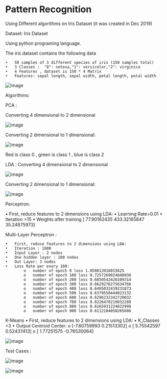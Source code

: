 # Pattern Recognition 
 Using Different algorithms on  Iris Dataset (it was created in Dec 2019)


Dataset: Iris Dataset

Using python programing language.

The iris dataset contains the following data

    •	50 samples of 3 different species of iris (150 samples total)
    •	3 Classes :  "0": setosa,"1": versicolor,"2": virginica
    •	4 Features , dataset is 150 * 4 Matrix
    •	Features: sepal length, sepal width, petal length, petal width
    
    
 
![image](https://user-images.githubusercontent.com/26040529/113583958-9525b000-962a-11eb-9022-382bf086b7bc.png)

Algorithms:


PCA :

Converting 4 dimensional to 2 dimensional

![image](https://user-images.githubusercontent.com/26040529/113584088-c43c2180-962a-11eb-949d-b8d4c82b4850.png)

Converting 2 dimensional to 1 dimensional:

![image](https://user-images.githubusercontent.com/26040529/113584129-d027e380-962a-11eb-8b57-c80eca7aa19b.png)

Red  is class 0 , green is class 1 , blue is class 2



LDA :
Converting 4 dimensional to 2 dimensional

![image](https://user-images.githubusercontent.com/26040529/113584233-efbf0c00-962a-11eb-9071-8882d837f932.png)


Converting 2 dimensional to 1 dimensional:

![image](https://user-images.githubusercontent.com/26040529/113584262-f9487400-962a-11eb-84df-d67c6c6acdfb.png)



Perceptron:

•	First, reduce features to 2 dimensions using LDA:
•	Learning Rate=0.01
•	Iteration =15
•	Weights after training [ 77.90162435 433.32165847  35.24875973]



Multi-Layer Perceptron :



    •	First, reduce features to 2 dimensions using LDA:
    •	Iteration : 1000
    •	Input Layer : 2 nodes
    •	One hidden layer : 100 nodes
    •	Out Layer: 3 nodes
    •	Loss Rate per every 100:
            o	number of epoch 0 loss 1.058013916015625
            o	number of epoch 100 loss 0.7257269024848938
            o	number of epoch 200 loss 0.6850542426109314
            o	number of epoch 300 loss 0.6629276275634766
            o	number of epoch 400 loss 0.6485032439231873
            o	number of epoch 500 loss 0.6379558444023132
            o	number of epoch 600 loss 0.6296232342720032
            o	number of epoch 700 loss 0.6226478219032288
            o	number of epoch 800 loss 0.6165931224822998
            o	number of epoch 900 loss 0.6112104058265686



K-Means
    •	First, reduce features to 2 dimensions using LDA:
    •	K_Classes =3
    •	Output Centroid Center:
            o	[-7.60759993  0.21513302]
            o	 [ 5.75542597  0.52437413]
            o	 [ 1.77251575 -0.76530064]

![image](https://user-images.githubusercontent.com/26040529/113584390-2137d780-962b-11eb-8fa9-0c54a93a4394.png)



Test Cases :


![image](https://user-images.githubusercontent.com/26040529/113584742-8ab7e600-962b-11eb-994f-48ac352af640.png)



![image](https://user-images.githubusercontent.com/26040529/113584511-44fb1d80-962b-11eb-8fc1-07a94d757a58.png)

				








